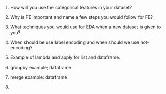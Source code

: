 1. How will you use the categorical features in your dataset?  
2. Why is FE important and name a few steps you would follow for FE? 
3. What techniques you would use for EDA when a new dataset is given to you?
4. When should be use label encoding and when should we use hot-encoding?




1. Example of lambda and apply for list and dataframe.
2. groupby example; dataframe
3. merge example: dataframe
4. 

